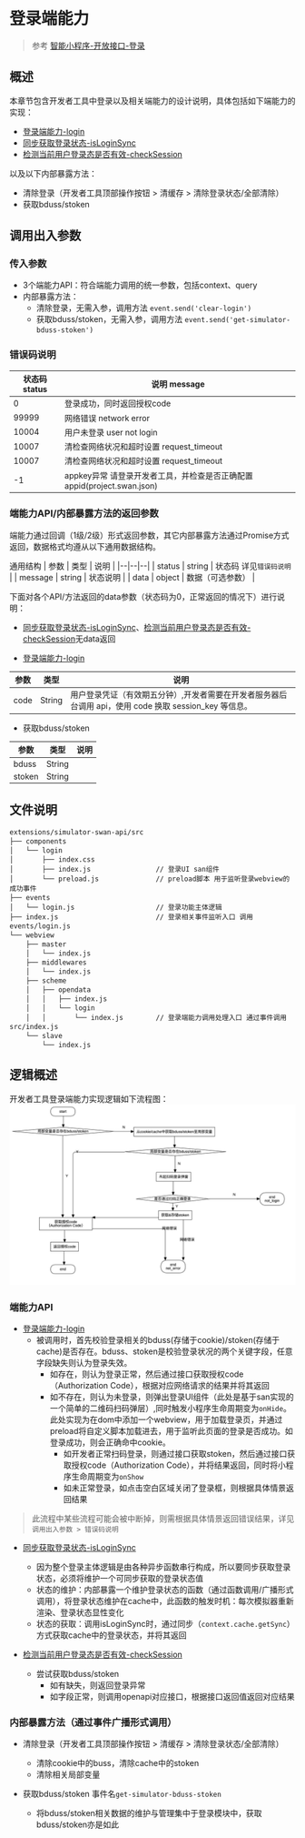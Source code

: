 # 登录端能力
> 参考 [智能小程序-开放接口-登录](https://smartprogram.baidu.com/docs/develop/api/open_log/)

## 概述
本章节包含开发者工具中登录以及相关端能力的设计说明，具体包括如下端能力的实现：
- [登录端能力-login](https://smartprogram.baidu.com/docs/develop/api/open_log/#login/)
- [同步获取登录状态-isLoginSync](https://smartprogram.baidu.com/docs/develop/api/open_log/#isLoginSync/)
- [检测当前用户登录态是否有效-checkSession](https://smartprogram.baidu.com/docs/develop/api/open_log/#checkSession/)

以及以下内部暴露方法：
- 清除登录（开发者工具顶部操作按钮 > 清缓存 > 清除登录状态/全部清除）
- 获取bduss/stoken

## 调用出入参数

### 传入参数
- 3个端能力API：符合端能力调用的统一参数，包括context、query
- 内部暴露方法：
    - 清除登录，无需入参，调用方法 `event.send('clear-login')`
    - 获取bduss/stoken，无需入参，调用方法 `event.send('get-simulator-bduss-stoken')`

### 错误码说明
| 状态码 status | 说明 message |
|--|--|
| 0 | 登录成功，同时返回授权code |
| 99999 | 网络错误 network error |
| 10004 | 用户未登录 user not login |
| 10007 | 清检查网络状况和超时设置 request_timeout |
| 10007 | 清检查网络状况和超时设置 request_timeout |
| -1 | appkey异常 请登录开发者工具，并检查是否正确配置appid(project.swan.json) |

### 端能力API/内部暴露方法的返回参数
端能力通过回调（1级/2级）形式返回参数，其它内部暴露方法通过Promise方式返回，数据格式均遵从以下通用数据结构。

通用结构
| 参数 | 类型 | 说明 |
|--|--|--|
| status | string | 状态码 详见`错误码说明` |
| message | string | 状态说明 |
| data | object | 数据（可选参数） |

下面对各个API/方法返回的data参数（状态码为0，正常返回的情况下）进行说明：
- [同步获取登录状态-isLoginSync](https://smartprogram.baidu.com/docs/develop/api/open_log/#isLoginSync/)、[检测当前用户登录态是否有效-checkSession](https://smartprogram.baidu.com/docs/develop/api/open_log/#checkSession/)无data返回

- [登录端能力-login](https://smartprogram.baidu.com/docs/develop/api/open_log/#login/)

|参数  |类型|说明 |
|---- | ---- |---- |
|code|String|用户登录凭证（有效期五分钟）,开发者需要在开发者服务器后台调用 api，使用 code 换取 session_key 等信息。|

- 获取bduss/stoken

|参数  |类型|说明 |
|---- | ---- |---- |
|bduss|String||
|stoken|String||

## 文件说明
```
extensions/simulator-swan-api/src
├── components
│   └── login
│       ├── index.css
│       ├── index.js                // 登录UI san组件
│       └── preload.js              // preload脚本 用于监听登录webview的成功事件
├── events
│   └── login.js                    // 登录功能主体逻辑
├── index.js                        // 登录相关事件监听入口 调用events/login.js
└── webview
    ├── master
    │   └── index.js
    ├── middlewares
    │   └── index.js
    ├── scheme
    │   ├── opendata
    │   │   ├── index.js
    │   │   └── login
    │   │       └── index.js        // 登录端能力调用处理入口 通过事件调用src/index.js
    └── slave
        └── index.js
```

## 逻辑概述
<!-- 登录、授权的主体逻辑是按照以下流程图设计： -->
<!-- ![智能小程序授权流程图](https://smartprogram.baidu.com/docs/img/oauth.png) -->

开发者工具登录端能力实现逻辑如下流程图：
![开发者工具登录端能力实现](./assets/login.jpg)

### 端能力API
- [登录端能力-login](https://smartprogram.baidu.com/docs/develop/api/open_log/#login/)
    - 被调用时，首先校验登录相关的bduss(存储于cookie)/stoken(存储于cache)是否存在。bduss、stoken是校验登录状况的两个关键字段，任意字段缺失则认为登录失效。
        - 如存在，则认为登录正常，然后通过接口获取授权code（Authorization Code），根据对应网络请求的结果并将其返回
        - 如不存在，则认为未登录，则弹出登录UI组件（此处是基于san实现的一个简单的二维码扫码弹层）,同时触发小程序生命周期变为`onHide`。此处实现为在dom中添加一个webview，用于加载登录页，并通过preload将自定义脚本加载进去，用于监听此页面的登录是否成功。如登录成功，则会正确命中cookie。
            - 如开发者正常扫码登录，则通过接口获取stoken，然后通过接口获取授权code（Authorization Code），并将结果返回，同时将小程序生命周期变为`onShow`
            - 如未正常登录，如点击空白区域关闭了登录框，则根据具体情景返回结果
> 此流程中某些流程可能会被中断掉，则需根据具体情景返回错误结果，详见`调用出入参数 > 错误码说明`

- [同步获取登录状态-isLoginSync](https://smartprogram.baidu.com/docs/develop/api/open_log/#isLoginSync/)
    - 因为整个登录主体逻辑是由各种异步函数串行构成，所以要同步获取登录状态，必须将维护一个可同步获取的登录状态值
    - 状态的维护：内部暴露一个维护登录状态的函数（通过函数调用/广播形式调用），将登录状态维护在cache中，此函数的触发时机：每次模拟器重新渲染、登录状态显性变化
    - 状态的获取：调用isLoginSync时，通过同步（`context.cache.getSync`）方式获取cache中的登录状态，并将其返回

- [检测当前用户登录态是否有效-checkSession](https://smartprogram.baidu.com/docs/develop/api/open_log/#checkSession/)
    - 尝试获取bduss/stoken
        - 如有缺失，则返回登录异常
        - 如字段正常，则调用openapi对应接口，根据接口返回值返回对应结果

### 内部暴露方法（通过事件广播形式调用）

- 清除登录（开发者工具顶部操作按钮 > 清缓存 > 清除登录状态/全部清除）
    - 清除cookie中的buss，清除cache中的stoken
    - 清除相关局部变量

- 获取bduss/stoken 事件名`get-simulator-bduss-stoken`
    - 将bduss/stoken相关数据的维护与管理集中于登录模块中，获取bduss/stoken亦是如此
